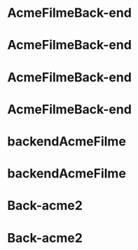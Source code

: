 # AcmeFilmeBack-end
# AcmeFilmeBack-end
# AcmeFilmeBack-end
# AcmeFilmeBack-end
# backendAcmeFilme
# backendAcmeFilme
# Back-acme2
# Back-acme2
